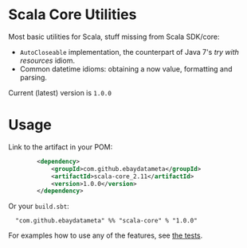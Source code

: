 # Scala Core Utilities

Most basic utilities for Scala, stuff missing from Scala SDK/core:

* `AutoCloseable` implementation, the counterpart of Java 7's _try with 
   resources_ idiom.
* Common datetime idioms: obtaining a now value, formatting and parsing.

Current (latest) version is `1.0.0`

# Usage

Link to the artifact in your POM:

```xml
        <dependency>
            <groupId>com.github.ebaydatameta</groupId>
            <artifactId>scala-core_2.11</artifactId>
            <version>1.0.0</version>
        </dependency>
```

Or your `build.sbt`:

```
  "com.github.ebaydatameta" %% "scala-core" % "1.0.0"
```  

For examples how to use any of the features, see [the tests](FIXME).


